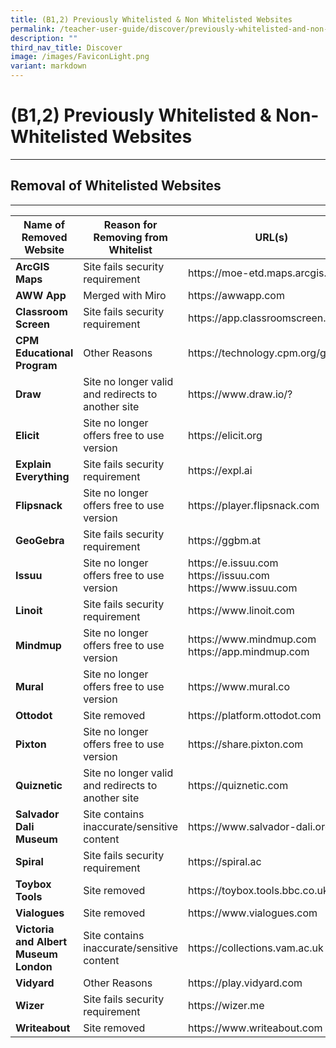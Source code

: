 ```yaml
---
title: (B1,2) Previously Whitelisted & Non Whitelisted Websites
permalink: /teacher-user-guide/discover/previously-whitelisted-and-non-whitelisted-websites/
description: ""
third_nav_title: Discover
image: /images/FaviconLight.png
variant: markdown
---
```

<h1 class="page-title">(B1,2) Previously Whitelisted &amp; Non-Whitelisted Websites</h1><hr>
<h2 class="section-title">Removal of Whitelisted Websites</h2>
<hr>
<table>
<thead>
<tr>
<th>Name of Removed Website</th>
<th>Reason for Removing from Whitelist</th>
<th>URL(s)</th>
</tr>
</thead>
<tbody>
<tr><td><strong>ArcGIS Maps</strong></td>
<td>Site fails security requirement</td>
<td>
https://moe-etd.maps.arcgis.com
</td>
</tr>        
<tr><td><strong>AWW App</strong></td>
<td>Merged with Miro</td>
<td>
https://awwapp.com
</td>
</tr>
<tr><td><strong>Classroom Screen</strong></td>
<td>Site fails security requirement</td>
<td>
https://app.classroomscreen.com
</td>
</tr>
<tr><td><strong>CPM Educational Program</strong></td>
<td>Other Reasons</td>
<td>
https://technology.cpm.org/general
</td>
</tr>
<tr><td><strong>Draw</strong></td>
<td>Site no longer valid and redirects to another site</td>
<td>
https://www.draw.io/?
</td>
</tr>
<tr><td><strong>Elicit</strong></td>
<td>Site no longer offers free to use version</td>
<td>
https://elicit.org
</td>
</tr>
<tr><td><strong>Explain Everything</strong></td>
<td>Site fails security requirement</td>
<td>
https://expl.ai
</td>
</tr>        
<tr><td><strong>Flipsnack</strong></td>
<td>Site no longer offers free to use version</td>
<td>
https://player.flipsnack.com
</td>
</tr>        
<tr><td><strong>GeoGebra</strong></td>
<td>Site fails security requirement</td>
<td>
https://ggbm.at
</td>
</tr>        
<tr><td><strong>Issuu</strong></td>
<td>Site no longer offers free to use version</td>
<td>
https://e.issuu.com
<br>
https://issuu.com
<br>
https://www.issuu.com
</td>
</tr>
<tr><td><strong>Linoit</strong></td>
<td>Site fails security requirement</td>
<td>
https://www.linoit.com
</td>
</tr>
<tr><td><strong>Mindmup</strong></td>
<td>Site no longer offers free to use version</td>
<td>
https://www.mindmup.com
<br>
https://app.mindmup.com
</td>
</tr>                
<tr><td><strong>Mural</strong></td>
<td>Site no longer offers free to use version</td>
<td>
https://www.mural.co
</td>
</tr>
<tr><td><strong>Ottodot</strong></td>
<td>Site removed</td>
<td>
https://platform.ottodot.com
</td>
</tr>
<tr><td><strong>Pixton</strong></td>
<td>Site no longer offers free to use version</td>
<td>
https://share.pixton.com
</td>
</tr>        
<tr><td><strong>Quiznetic</strong></td>
<td>Site no longer valid and redirects to another site</td>
<td>
https://quiznetic.com
</td>
</tr>        
<tr><td><strong>Salvador Dali Museum</strong></td>
<td>Site contains inaccurate/sensitive content</td>
<td>
https://www.salvador-dali.org
</td>
</tr>
<tr><td><strong>Spiral</strong></td>
<td>Site fails security requirement</td>
<td>
https://spiral.ac
</td>
</tr>
<tr><td><strong>Toybox Tools</strong></td>
<td>Site removed</td>
<td>
https://toybox.tools.bbc.co.uk
</td>
</tr>
<tr><td><strong>Vialogues</strong></td>
<td>Site removed</td>
<td>
https://www.vialogues.com
</td>
</tr>
<tr><td><strong>Victoria and Albert Museum London</strong></td>
<td>Site contains inaccurate/sensitive content</td>
<td>
https://collections.vam.ac.uk
</td>
</tr>
<tr><td><strong>Vidyard</strong></td>
<td>Other Reasons</td>
<td>
https://play.vidyard.com
</td>
</tr>
<tr><td><strong>Wizer</strong></td>
<td>Site fails security requirement</td>
<td>
https://wizer.me
</td>
</tr>
<tr><td><strong>Writeabout</strong></td>
<td>Site removed</td>
<td>
https://www.writeabout.com
</td>
</tr>
</tbody>
</table>